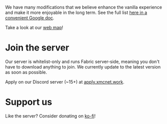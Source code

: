 We have many modifications that we believe enhance the vanilla experience and make it more enjoyable in the long term. See the full list [here in a convenient Google doc](/features).

Take a look at our [web map](http://map.xmcnet.work:25572)!

# Join the server

Our server is whitelist-only and runs Fabric server-side, meaning you don't have to download anything to join. We currently update to the latest version as soon as possible.

Apply on our Discord server (~15+) at [apply.xmcnet.work](https://apply.xmcnet.work).

# Support us

Like the server? Consider donating on [ko-fi](https://ko-fi.com/shayypy)!
